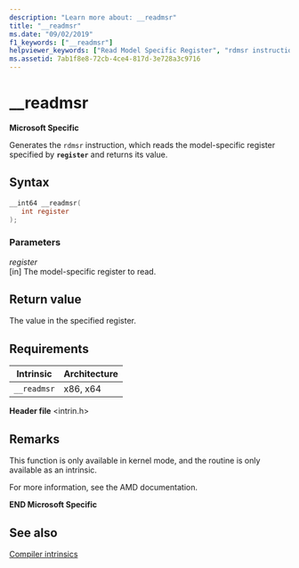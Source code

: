 ```yaml
---
description: "Learn more about: __readmsr"
title: "__readmsr"
ms.date: "09/02/2019"
f1_keywords: ["__readmsr"]
helpviewer_keywords: ["Read Model Specific Register", "rdmsr instruction", "__readmsr intrinsic"]
ms.assetid: 7ab1f8e8-72cb-4ce4-817d-3e728a3c9716
---
```

# __readmsr

**Microsoft Specific**

Generates the `rdmsr` instruction, which reads the model-specific register specified by **`register`** and returns its value.

## Syntax

```C
__int64 __readmsr(
   int register
);
```

### Parameters

*register*\
[in] The model-specific register to read.

## Return value

The value in the specified register.

## Requirements

|Intrinsic|Architecture|
|---------------|------------------|
|`__readmsr`|x86, x64|

**Header file** \<intrin.h>

## Remarks

This function is only available in kernel mode, and the routine is only available as an intrinsic.

For more information, see the AMD documentation.

**END Microsoft Specific**

## See also

[Compiler intrinsics](../intrinsics/compiler-intrinsics.md)
